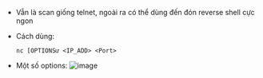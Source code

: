 - Vẫn là scan giống telnet, ngoài ra có thể dùng đến đón reverse shell cực ngon
- Cách dùng:

      nc [OPTIONSư <IP_ADD> <Port>

- Một số options:
  ![image](https://github.com/Myozz/THM/assets/94811005/222e019e-900f-4020-96ee-578a45aca7ab)
